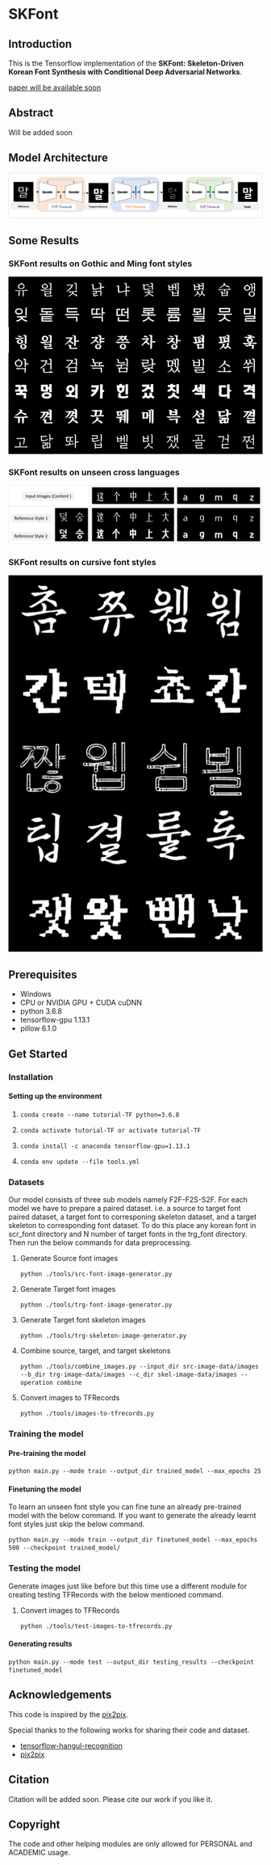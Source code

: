 # SKFont

## Introduction

This is the Tensorflow implementation of the **SKFont: Skeleton-Driven Korean Font Synthesis with Conditional Deep Adversarial Networks**.

[paper will be available soon](https://github.com/ammar-deep/SKFont/blob/main/README.md)

## Abstract
Will be added soon

## Model Architecture
![Architecture](imgs/architecture.png)

## Some Results

### SKFont results on Gothic and Ming font styles
![comparison](imgs/SKFont_results_more.png)

### SKFont results on unseen cross languages
![cross_languae](imgs/cross_language.png)

### SKFont results on cursive font styles
![cross_languae](imgs/cursive.png)

## Prerequisites

- Windows
- CPU or NVIDIA GPU + CUDA cuDNN
- python 3.6.8
- tensorflow-gpu 1.13.1
- pillow 6.1.0 

## Get Started

### Installation

#### Setting up the environment
1. ```
   conda create --name tutorial-TF python=3.6.8
   ```
2. ```
   conda activate tutorial-TF or activate tutorial-TF
   ```
3. ```
   conda install -c anaconda tensorflow-gpu=1.13.1
   ```
4. ```
   conda env update --file tools.yml
   ```

### Datasets
Our model consists of three sub models namely F2F-F2S-S2F. For each model we have to prepare a paired dataset. i.e. a source to target font paired dataset, a target font to corresponing skeleton dataset, and a target skeleton to corresponding font dataset. 
To do this place any korean font in scr_font directory and N number of target fonts in the trg_font directory. Then run the below commands for data preprocessing.

1. Generate Source font images
    ```
    python ./tools/src-font-image-generator.py
    ```
    
2. Generate Target font images
    ```
    python ./tools/trg-font-image-generator.py
    ```
    
3. Generate Target font skeleton images
    ```
    python ./tools/trg-skeleton-image-generator.py
    ```
    
4. Combine source, target, and target skeletons
    ```
    python ./tools/combine_images.py --input_dir src-image-data/images --b_dir trg-image-data/images --c_dir skel-image-data/images --operation combine
    ```
    
5. Convert images to TFRecords
    ```
    python ./tools/images-to-tfrecords.py
    ```
    
 ### Training the model
 
 #### Pre-training the model
 ```
 python main.py --mode train --output_dir trained_model --max_epochs 25 
 ```
 
 #### Finetuning the model
 To learn an unseen font style you can fine tune an already pre-trained model with the below command. If you want to generate the already learnt font styles just skip the below command.
 
 ```
 python main.py --mode train --output_dir finetuned_model --max_epochs 500 --checkpoint trained_model/ 
 ```
 
 ### Testing the model
 
Generate images just like before but this time use a different module for creating testing TFRecords with the below mentioned command.

1.  Convert images to TFRecords
    ```
    python ./tools/test-images-to-tfrecords.py
    ```
#### Generating results
 ```
python main.py --mode test --output_dir testing_results --checkpoint finetuned_model
 ```

## Acknowledgements

This code is inspired by the [pix2pix](https://github.com/affinelayer/pix2pix-tensorflow).

Special thanks to the following works for sharing their code and dataset.

- [tensorflow-hangul-recognition](https://github.com/IBM/tensorflow-hangul-recognition)
- [pix2pix](https://github.com/affinelayer/pix2pix-tensorflow)

## Citation

Citation will be added soon. Please cite our work if you like it. 

## Copyright

The code and other helping modules are only allowed for PERSONAL and ACADEMIC usage.
